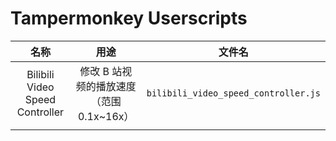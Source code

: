# Tampermonkey Userscripts

|              名称               |                 用途                  |                文件名                |
| :-----------------------------: | :-----------------------------------: | :----------------------------------: |
| Bilibili Video Speed Controller | 修改 B 站视频的播放速度（范围 0.1x~16x） | `bilibili_video_speed_controller.js` |
|                                 |                                       |                                      |

